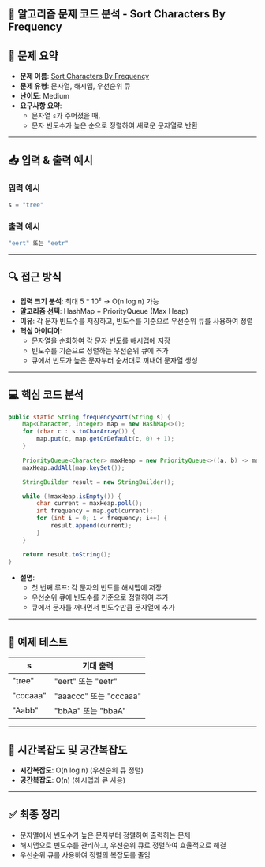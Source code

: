 ## 🧠 알고리즘 문제 코드 분석 - Sort Characters By Frequency

## 📌 문제 요약
- **문제 이름**: [Sort Characters By Frequency](https://leetcode.com/problems/sort-characters-by-frequency/description/)
- **문제 유형**: 문자열, 해시맵, 우선순위 큐
- **난이도**: Medium
- **요구사항 요약**:
  - 문자열 `s`가 주어졌을 때,
  - 문자 빈도수가 높은 순으로 정렬하여 새로운 문자열로 반환

---

## 📥 입력 & 출력 예시

### 입력 예시
```java
s = "tree"
```

### 출력 예시
```java
"eert" 또는 "eetr"
```

---

## 🔍 접근 방식

- **입력 크기 분석**: 최대 5 * 10⁵ → O(n log n) 가능
- **알고리즘 선택**: HashMap + PriorityQueue (Max Heap)
- **이유**: 각 문자 빈도수를 저장하고, 빈도수를 기준으로 우선순위 큐를 사용하여 정렬
- **핵심 아이디어**:
  - 문자열을 순회하여 각 문자 빈도를 해시맵에 저장
  - 빈도수를 기준으로 정렬하는 우선순위 큐에 추가
  - 큐에서 빈도가 높은 문자부터 순서대로 꺼내어 문자열 생성

---

## 💻 핵심 코드 분석

```java
public static String frequencySort(String s) {
    Map<Character, Integer> map = new HashMap<>();
    for (char c : s.toCharArray()) {
        map.put(c, map.getOrDefault(c, 0) + 1);
    }

    PriorityQueue<Character> maxHeap = new PriorityQueue<>((a, b) -> map.get(b) - map.get(a));
    maxHeap.addAll(map.keySet());

    StringBuilder result = new StringBuilder();

    while (!maxHeap.isEmpty()) {
        char current = maxHeap.poll();
        int frequency = map.get(current);
        for (int i = 0; i < frequency; i++) {
            result.append(current);
        }
    }

    return result.toString();
}
```

- **설명**:
  - 첫 번째 루프: 각 문자의 빈도를 해시맵에 저장
  - 우선순위 큐에 빈도수를 기준으로 정렬하여 추가
  - 큐에서 문자를 꺼내면서 빈도수만큼 문자열에 추가

---

## 🧪 예제 테스트

| s       | 기대 출력     |
|--------|---------------|
| "tree" | "eert" 또는 "eetr" |
| "cccaaa" | "aaaccc" 또는 "cccaaa" |
| "Aabb" | "bbAa" 또는 "bbaA" |

---

## 📝 시간복잡도 및 공간복잡도

- **시간복잡도**: O(n log n) (우선순위 큐 정렬)
- **공간복잡도**: O(n) (해시맵과 큐 사용)

---

## ✅ 최종 정리

- 문자열에서 빈도수가 높은 문자부터 정렬하여 출력하는 문제
- 해시맵으로 빈도수를 관리하고, 우선순위 큐로 정렬하여 효율적으로 해결
- 우선순위 큐를 사용하여 정렬의 복잡도를 줄임